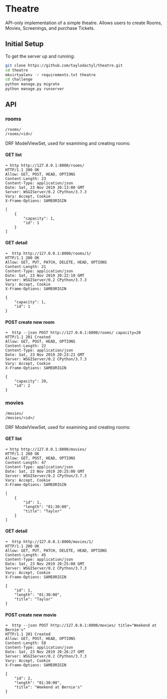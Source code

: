 # Theatre

API-only implementation of a simple theatre. Allows users to create Rooms, Movies, Screenings, and purchase Tickets.

## Initial Setup

To get the server up and running:
```sh
git clone https://github.com/taylodactyl/theatre.git
cd theatre
mkvirtualenv -r requirements.txt theatre
cd challenge
python manage.py migrate
python manage.py runserver
```

## API

### rooms

```
/rooms/
/rooms/<id>/
```
DRF ModelViewSet, used for examining and creating rooms:

#### GET list
```
➜ http http://127.0.0.1:8000/rooms/     
HTTP/1.1 200 OK
Allow: GET, POST, HEAD, OPTIONS
Content-Length: 23
Content-Type: application/json
Date: Sat, 23 Nov 2019 20:13:00 GMT
Server: WSGIServer/0.2 CPython/3.7.3
Vary: Accept, Cookie
X-Frame-Options: SAMEORIGIN

[
    {
        "capacity": 1,
        "id": 1
    }
]
```

#### GET detail
```
➜  http http://127.0.0.1:8000/rooms/1/   
HTTP/1.1 200 OK
Allow: GET, PUT, PATCH, DELETE, HEAD, OPTIONS
Content-Length: 21
Content-Type: application/json
Date: Sat, 23 Nov 2019 20:22:10 GMT
Server: WSGIServer/0.2 CPython/3.7.3
Vary: Accept, Cookie
X-Frame-Options: SAMEORIGIN

{
    "capacity": 1,
    "id": 1
}
```
#### POST create new room
```
➜  http --json POST http://127.0.0.1:8000/rooms/ capacity=20          
HTTP/1.1 201 Created
Allow: GET, POST, HEAD, OPTIONS
Content-Length: 22
Content-Type: application/json
Date: Sat, 23 Nov 2019 20:23:21 GMT
Server: WSGIServer/0.2 CPython/3.7.3
Vary: Accept, Cookie
X-Frame-Options: SAMEORIGIN

{
    "capacity": 20,
    "id": 2
}
```

### movies
```
/movies/
/movies/<id>/
```
DRF ModelViewSet, used for examining and creating rooms:

#### GET list
```
➜ http http://127.0.0.1:8000/movies/                       
HTTP/1.1 200 OK
Allow: GET, POST, HEAD, OPTIONS
Content-Length: 47
Content-Type: application/json
Date: Sat, 23 Nov 2019 20:25:00 GMT
Server: WSGIServer/0.2 CPython/3.7.3
Vary: Accept, Cookie
X-Frame-Options: SAMEORIGIN

[
    {
        "id": 1,
        "length": "01:30:00",
        "title": "Taylor"
    }
]
```

#### GET detail
```
➜  http http://127.0.0.1:8000/movies/1/
HTTP/1.1 200 OK
Allow: GET, PUT, PATCH, DELETE, HEAD, OPTIONS
Content-Length: 45
Content-Type: application/json
Date: Sat, 23 Nov 2019 20:25:08 GMT
Server: WSGIServer/0.2 CPython/3.7.3
Vary: Accept, Cookie
X-Frame-Options: SAMEORIGIN

{
    "id": 1,
    "length": "01:30:00",
    "title": "Taylor"
}
```

#### POST create new movie
```
➜  http --json POST http://127.0.0.1:8000/movies/ title="Weekend at Bernie's"
HTTP/1.1 201 Created
Allow: GET, POST, HEAD, OPTIONS
Content-Length: 58
Content-Type: application/json
Date: Sat, 23 Nov 2019 20:26:27 GMT
Server: WSGIServer/0.2 CPython/3.7.3
Vary: Accept, Cookie
X-Frame-Options: SAMEORIGIN

{
    "id": 2,
    "length": "01:30:00",
    "title": "Weekend at Bernie's"
}
```
